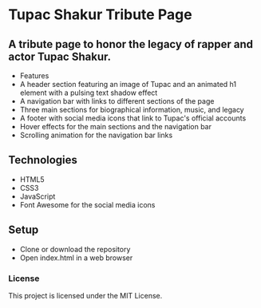 # Tupac Shakur Tribute Page

## A tribute page to honor the legacy of rapper and actor Tupac Shakur.

- Features
- A header section featuring an image of Tupac and an animated h1 element with a pulsing text shadow effect
- A navigation bar with links to different sections of the page
- Three main sections for biographical information, music, and legacy
- A footer with social media icons that link to Tupac's official accounts
- Hover effects for the main sections and the navigation bar
- Scrolling animation for the navigation bar links

## Technologies

- HTML5
- CSS3
- JavaScript
- Font Awesome for the social media icons

## Setup

- Clone or download the repository
- Open index.html in a web browser

### License

This project is licensed under the MIT License.
